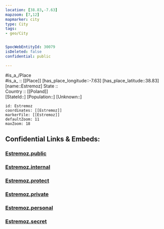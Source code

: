 ```yaml
---
location: [38.83,-7.63] 
mapzoom: [7,12] 
mapmarker: city 
type: City
tags:
- geo/City


SpocWebEntityId: 30079
isDeleted: false
confidential: public

---
```

#is_a_/Place  
#is_a_ :: [[Place]] 
[has_place_longitude::-7.63] 
[has_place_latitude::38.83] 
[name::Estremoz] 
State ::  
Country :: [[Poland]]  
[StateId::] 
[Population::] 
[Unknown::] 


```leaflet
id: Estremoz
coordinates: [[Estremoz]] 
markerFile: [[Estremoz]] 
defaultZoom: 11 
maxZoom: 18
```


## Confidential Links & Embeds: 

### [Estremoz.public](/_public/\Earth\Continent\Europe\Europe~South\Portugal\Districts~Portugal\Évora\CityEstremoz.public.md) 

### [Estremoz.internal](/_internal/\Earth\Continent\Europe\Europe~South\Portugal\Districts~Portugal\Évora\CityEstremoz.internal.md) 

### [Estremoz.protect](/_protect/\Earth\Continent\Europe\Europe~South\Portugal\Districts~Portugal\Évora\CityEstremoz.protect.md) 

### [Estremoz.private](/_private/\Earth\Continent\Europe\Europe~South\Portugal\Districts~Portugal\Évora\CityEstremoz.private.md) 

### [Estremoz.personal](/_personal/\Earth\Continent\Europe\Europe~South\Portugal\Districts~Portugal\Évora\CityEstremoz.personal.md) 

### [Estremoz.secret](/_secret/\Earth\Continent\Europe\Europe~South\Portugal\Districts~Portugal\Évora\CityEstremoz.secret.md)

